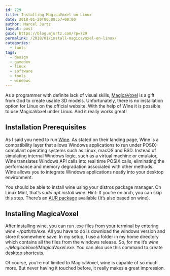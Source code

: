 ```yaml
---
id: 729
title: Installing MagicaVoxel on Linux
date: 2018-01-20T06:00:57+00:00
author: Marcel Jurtz
layout: post
guid: https://blog.mjurtz.com/?p=729
permalink: /2018/01/install-magicavoxel-on-linux/
categories:
  - tools
tags:
  - design
  - gamedev
  - linux
  - software
  - tools
  - windows
---
```

As a programmer with definite lack of visual skills, [MagicaVoxel](http://ephtracy.github.io/) is a gift from God to create usable 3D models. Unfortunately, there is no installation option for Linux on the official website. With the help of Wine it is possible to use MagicaVoxel under Linux. And it really works great!

## Installation Prerequisites

As I said you need to run [Wine](https://www.winehq.org/). As stated on their landing page, Wine is a compatibility layer that allows Windows applications to run under POSIX-compliant operating systems such as Linux, macOS and BSD. Instead of simulating internal Windows logic, such as a virtual machine or emulator, Wine translates Windows API calls into real time POSIX calls, eliminating the performance and memory degradation associated with other methods. Wine allows you to integrate Windows applications neatly into your desktop environment.

You should be able to install wine using your distros package manager. On Linux Mint, that&#8217;s _sudo apt install wine_. Hint: If you&#8217;re on arch, you can skip this step. There&#8217;s an [AUR package](https://aur.archlinux.org/packages/magicavoxel/) available (It&#8217;s also based on wine).

## Installing MagicaVoxel

After installing wine, you can run .exe files from your terminal by entering _wine ~/path/to/exe_. All you have to do is download the windows version and store it somewhere save. In my setup, I use a folder in my home directory which contains all the files from the windows release. So, for me it&#8217;s _wine ~/MagicaVoxel/MagicaVoxel.exe_. You can also use this command to create desktop shortcuts.

Of course, you&#8217;re not limited to MagicaVoxel, wine is capable of so much more. But never having it touched before, it really makes a great impression.